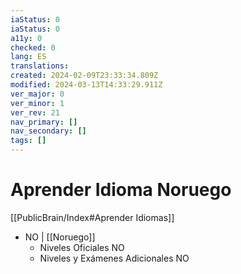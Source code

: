 ```yaml
---
iaStatus: 0
iaStatus: 0
a11y: 0
checked: 0
lang: ES
translations: 
created: 2024-02-09T23:33:34.809Z
modified: 2024-03-13T14:33:29.911Z
ver_major: 0
ver_minor: 1
ver_rev: 21
nav_primary: []
nav_secondary: []
tags: []
---
```

# Aprender Idioma Noruego

[[PublicBrain/Index#Aprender Idiomas]]

* NO | [[Noruego]]
	* Niveles Oficiales NO
	* Niveles y Exámenes Adicionales NO